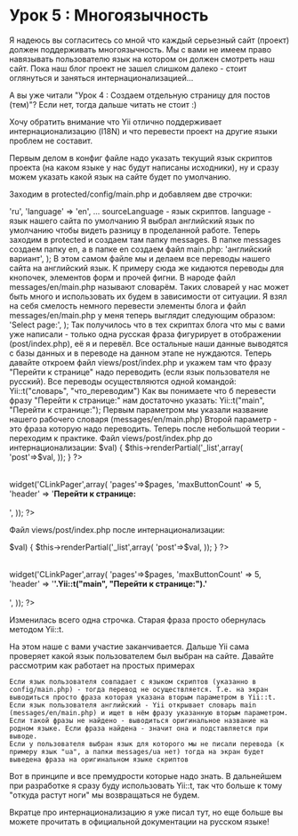 # Урок 5 : Многоязычность

Я надеюсь вы согласитесь со мной что каждый серьезный сайт (проект) должен поддерживать многоязычность. Мы с вами не имеем право навязывать пользователю язык на котором он должен смотреть наш сайт. Пока наш блог проект не зашел слишком далеко - стоит оглянуться и заняться интернационализацией...


А вы уже читали "Урок 4 : Создаем отдельную страницу для постов (тем)"? Если нет, тогда дальше читать не стоит :)

Хочу обратить внимание что Yii отлично поддерживает интернационализацию (I18N) и что перевести проект на другие языки проблем не составит.

Первым делом в конфиг файле  надо указать текущий язык скриптов проекта (на каком языке у нас будут написаны исходники), ну и сразу можем указать какой язык на сайте будет по умолчанию.

Заходим в protected/config/main.php и добавляем две строчки:

<?php
 return array(
...
     'sourceLanguage' => 'ru',
     'language' => 'en',
...

    sourceLanguage - язык скриптов.
    language - язык нашего сайта по умолчанию

Я выбрал английский язык по умолчанию чтобы видеть разницу в проделанной работе.

Теперь заходим в protected и создаем там папку messages. В папке messages создаем папку en, а в папке en создаем файл main.php:

<?php
     return array(
         'русский вариант' => 'английский вариант',
     );

В этом самом файле мы и делаем все переводы нашего сайта на английский язык. К примеру сюда же кидаются переводы для кнопочек, элементов форм и прочей фигни. В народе файл messages/en/main.php называют словарём. Таких словарей у нас может быть много и использовать их будем в зависимости от ситуации.

Я взял на себя смелость немного перевести элементы блога и файл messages/en/main.php у меня теперь выглядит следующим образом:

<?php
     return array(
         'Перейти к странице:' => 'Select page:',
     );

Так получилось что в тех скриптах блога что мы с вами уже написали - только одна русская фраза фигурирует в отображении (post/index.php), её я и перевёл. Все остальные наши данные выводятся с базы данных и в переводе на данном этапе не нуждаются.

Теперь давайте откроем файл views/post/index.php и укажем там что фразу "Перейти к странице" надо переводить (если язык пользователя не русский).

Все переводы осуществляются одной командой:

Yii::t("словарь", "что_переводим")

Как вы понимаете что б перевести фразу "Перейти к странице:" нам достаточно указать:

Yii::t("main", "Перейти к странице:");

    Первым параметром мы указали название нашего рабочего словаря (messages/en/main.php)
    Второй параметр - это фраза которую надо переводить.

Теперь после небольшой теории - переходим к практике.

Файл views/post/index.php до интернационализации:

 <table border="0" width="100%" cellpadding="10" cellspacing="10">
     <?php
     if (!empty($posts))
         foreach ($posts as $key => $val) {
             $this->renderPartial('_list',array(
                 'post'=>$val,
             )); 
         }
     ?>
 </table>
 
 <?php $this->widget('CLinkPager',array(
             'pages'=>$pages, 
             'maxButtonCount' => 5, 
             'header' => '<b>Перейти к странице:</b><br><br>',
     )); ?>


Файл views/post/index.php после интернационализации:

 <table border="0" width="100%" cellpadding="10" cellspacing="10">
     <?php
     if (!empty($posts))
         foreach ($posts as $key => $val) {
             $this->renderPartial('_list',array(
                 'post'=>$val,
             )); 
         }
     ?>
 </table>
 
 <?php $this->widget('CLinkPager',array(
             'pages'=>$pages, 
             'maxButtonCount' => 5, 
             'header' => '<b>'.Yii::t("main", "Перейти к странице:").'</b><br><br>',
     )); ?>


Изменилась всего одна строчка. Старая фраза просто обернулась методом Yii::t.

На этом наше с вами участие заканчивается. Дальше Yii сама проверяет какой язык пользователем был выбран на сайте.
Давайте рассмотрим как работает на простых примерах

    Если язык пользователя совпадает с языком скриптов (указанно в config/main.php) - тогда перевод не осуществляется. Т.е. на экран выводиться просто фраза которая указана вторым параметром в Yii::t.
    Если язык пользователя английский - Yii открывает словарь main (messages/en/main.php) и ищет в нём фразу указанную вторым параметром. Если такой фразы не найдено - выводиться оригинальное название на родном языке. Если фраза найдена - значит она и подставляется при выводе.
    Если у пользователя выбран язык для которого мы не писали перевода (к примеру язык "ua", а папки messages/ua нет) тогда на экран будет выведена фраза на оригинальном языке скриптов

Вот в принципе и все премудрости которые надо знать.
В дальнейшем при разработке я сразу буду использовать Yii::t, так что больше к тому "откуда растут ноги" мы возвращаться не будем.

Вкратце про интернационализацию я уже писал тут, но еще больше вы можете прочитать в официальной документации на русском языке!
